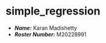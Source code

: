 simple_regression
==============================
- ***Name:*** Karan Madishetty
- ***Roster Number:*** M20228991
